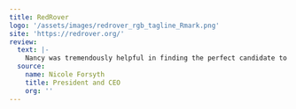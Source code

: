 ```yaml
---
title: RedRover
logo: '/assets/images/redrover_rgb_tagline_Rmark.png'
site: 'https://redrover.org/'
review: 
  text: |-
    Nancy was tremendously helpful in finding the perfect candidate to join RedRover’s Board of Directors. RedRover is a national organization based in Sacramento seeking to become better known in our own community. Nancy used her wide network to identify a community member with the exact skills and strengths we were looking for, and she helped connect me with others by identifying events that would be worthwhile attending and coordinating meetings with like-minded individuals. It is clear Nancy is well-regarded and well-connected and passionate about strengthening the Sacramento nonprofit community and helping leaders and organizations achieve their goals. I would highly recommend her services.
  source: 
    name: Nicole Forsyth
    title: President and CEO
    org: '' 
---
```

